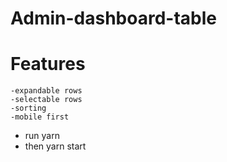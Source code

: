 # Admin-dashboard-table


# Features
    -expandable rows
    -selectable rows
    -sorting
    -mobile first


* run yarn
* then yarn start
